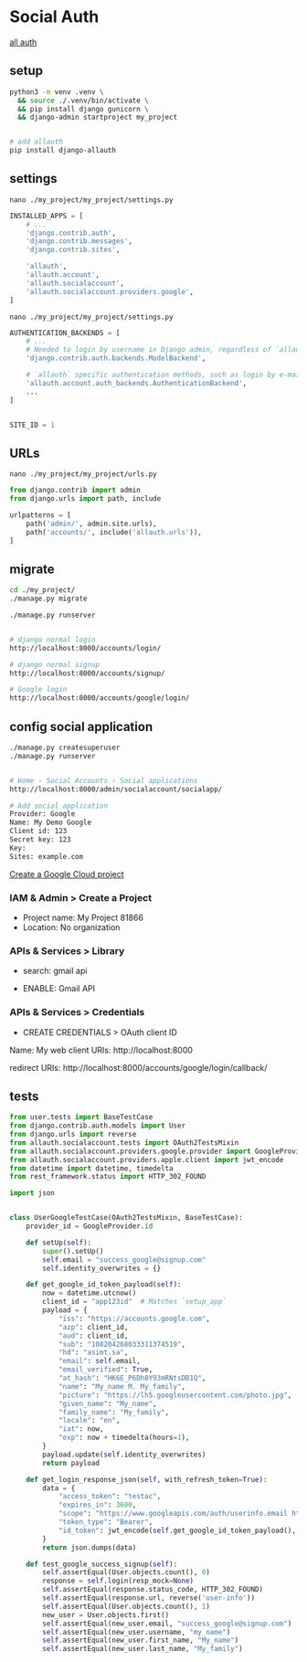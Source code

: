 # Social Auth
[all auth](https://django-allauth.readthedocs.io/en/latest/installation.html)


## setup
```bash
python3 -m venv .venv \
  && source ./.venv/bin/activate \
  && pip install django gunicorn \
  && django-admin startproject my_project


# add allauth
pip install django-allauth
```

## settings
`nano ./my_project/my_project/settings.py`
```py
INSTALLED_APPS = [
    # ...
    'django.contrib.auth',
    'django.contrib.messages',
    'django.contrib.sites',

    'allauth',
    'allauth.account',
    'allauth.socialaccount',
    'allauth.socialaccount.providers.google',
]
```


`nano ./my_project/my_project/settings.py`
```py
AUTHENTICATION_BACKENDS = [
    # ...
    # Needed to login by username in Django admin, regardless of `allauth`
    'django.contrib.auth.backends.ModelBackend',

    # `allauth` specific authentication methods, such as login by e-mail
    'allauth.account.auth_backends.AuthenticationBackend',
    ...
]


SITE_ID = 1
```


## URLs
`nano ./my_project/my_project/urls.py`
```py
from django.contrib import admin
from django.urls import path, include

urlpatterns = [
    path('admin/', admin.site.urls),
    path('accounts/', include('allauth.urls')),
]
```


## migrate
```bash
cd ./my_project/
./manage.py migrate

./manage.py runserver


# django normal login
http://localhost:8000/accounts/login/

# django normal signup
http://localhost:8000/accounts/signup/

# Google login
http://localhost:8000/accounts/google/login/
```


## config social application
```bash
./manage.py createsuperuser
./manage.py runserver


# Home › Social Accounts › Social applications 
http://localhost:8000/admin/socialaccount/socialapp/

# Add social application
Provider: Google
Name: My Demo Google
Client id: 123
Secret key: 123
Key: 
Sites: example.com
```

[Create a Google Cloud project](https://console.cloud.google.com/)

### IAM & Admin > Create a Project

- Project name: My Project 81866
- Location: No organization

### APIs & Services > Library

- search: gmail api 

- ENABLE: Gmail API

### APIs & Services > Credentials

- CREATE CREDENTIALS > OAuth client ID

Name: My web client
URIs: http://localhost:8000

redirect URIs: http://localhost:8000/accounts/google/login/callback/


## tests
```py
from user.tests import BaseTestCase
from django.contrib.auth.models import User
from django.urls import reverse
from allauth.socialaccount.tests import OAuth2TestsMixin
from allauth.socialaccount.providers.google.provider import GoogleProvider
from allauth.socialaccount.providers.apple.client import jwt_encode
from datetime import datetime, timedelta
from rest_framework.status import HTTP_302_FOUND

import json


class UserGoogleTestCase(OAuth2TestsMixin, BaseTestCase):
    provider_id = GoogleProvider.id

    def setUp(self):
        super().setUp()
        self.email = "success_google@signup.com"
        self.identity_overwrites = {}

    def get_google_id_token_payload(self):
        now = datetime.utcnow()
        client_id = "app123id"  # Matches `setup_app`
        payload = {
            "iss": "https://accounts.google.com",
            "azp": client_id,
            "aud": client_id,
            "sub": "108204268033311374519",
            "hd": "asimt.sa",
            "email": self.email,
            "email_verified": True,
            "at_hash": "HK6E_P6Dh8Y93mRNtsDB1Q",
            "name": "My_name M. My_family",
            "picture": "https://lh5.googleusercontent.com/photo.jpg",
            "given_name": "My_name",
            "family_name": "My_family",
            "locale": "en",
            "iat": now,
            "exp": now + timedelta(hours=1),
        }
        payload.update(self.identity_overwrites)
        return payload

    def get_login_response_json(self, with_refresh_token=True):
        data = {
            "access_token": "testac",
            "expires_in": 3600,
            "scope": "https://www.googleapis.com/auth/userinfo.email https://www.googleapis.com/auth/userinfo.profile openid",
            "token_type": "Bearer",
            "id_token": jwt_encode(self.get_google_id_token_payload(), "secret"),
        }
        return json.dumps(data)

    def test_google_success_signup(self):
        self.assertEqual(User.objects.count(), 0)
        response = self.login(resp_mock=None)
        self.assertEqual(response.status_code, HTTP_302_FOUND)
        self.assertEqual(response.url, reverse('user-info'))
        self.assertEqual(User.objects.count(), 1)
        new_user = User.objects.first()
        self.assertEqual(new_user.email, "success_google@signup.com")
        self.assertEqual(new_user.username, "my_name")
        self.assertEqual(new_user.first_name, "My_name")
        self.assertEqual(new_user.last_name, "My_family")
```
